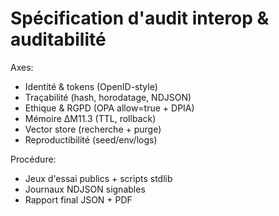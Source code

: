 # Spécification d'audit interop & auditabilité
Axes:
- Identité & tokens (OpenID-style)
- Traçabilité (hash, horodatage, NDJSON)
- Ethique & RGPD (OPA allow=true + DPIA)
- Mémoire ΔM11.3 (TTL, rollback)
- Vector store (recherche + purge)
- Reproductibilité (seed/env/logs)

Procédure:
- Jeux d'essai publics + scripts stdlib
- Journaux NDJSON signables
- Rapport final JSON + PDF
